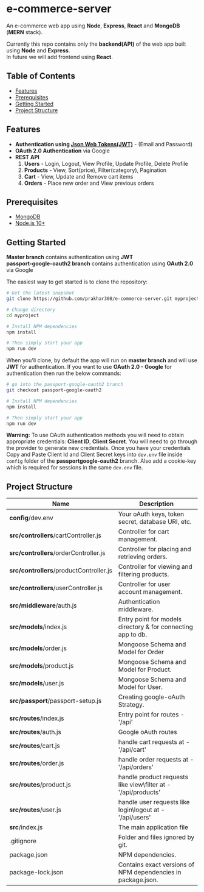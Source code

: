 # e-commerce-server
An e-commerce web app using **Node**, **Express**, **React** and **MongoDB** (**MERN** stack).

Currently this repo contains only the **backend(API)** of the web app built using **Node** and **Express**.</br>
In future we will add frontend using **React**.

Table of Contents
-----------------

- [Features](#features)
- [Prerequisites](#prerequisites)
- [Getting Started](#getting-started)
- [Project Structure](#project-structure)


Features
--------
- **Authentication using [Json Web Tokens(JWT)](http://jwt.io/)** - (Email and Password)
- **OAuth 2.0 Authentication** via Google
- **REST API**
  1. **Users** - Login, Logout, View Profile, Update Profile, Delete Profile
  2. **Products** - View, Sort(price), Filter(category), Pagination
  3. **Cart** - View, Update and Remove cart items
  4. **Orders** - Place new order and View previous orders


Prerequisites
--------
- [MongoDB](https://www.mongodb.com/download-center/community)
- [Node.js 10+](http://nodejs.org)

Getting Started
--------

**Master branch** contains authentication using **JWT** </br>
**passport-google-oauth2 branch** contains authentication using **OAuth 2.0** via Google </br>

The easiest way to get started is to clone the repository:

```bash
# Get the latest snapshot
git clone https://github.com/prakhar308/e-commerce-server.git myproject

# Change directory
cd myproject

# Install NPM dependencies
npm install

# Then simply start your app
npm run dev
```

When you'll clone, by default the app will run on **master branch** and will use **JWT** for authentication.
If you want to use **OAuth 2.0 - Google** for authentication then run the below commands:

```bash
# go into the passport-google-oauth2 branch 
git checkout passport-google-oauth2

# Install NPM dependencies
npm install

# Then simply start your app
npm run dev
```

**Warning:**
To use OAuth authentication methods you will need to obtain appropriate credentials: **Client ID**, **Client Secret**. You will need to go through the provider to generate new credentials.
Once you have your credentials Copy and Paste Client Id and Client Secret keys into `dev.env` file inside `config` folder of the **passportgoogle-oauth2** branch.
Also add a cookie-key which is required for sessions in the same `dev.env` file.

Project Structure
--------

| Name                                      | Description                                                   |
| -------------------------------------     | ------------------------------------------------------------- |
| **config**/dev.env                        | Your oAuth keys, token secret, database URI, etc.             |
| **src/controllers**/cartController.js     | Controller for cart management.                               |
| **src/controllers**/orderController.js    | Controller for placing and retrieving orders.                 |
| **src/controllers**/productController.js  | Controller for viewing and filtering products.                |
| **src/controllers**/userController.js     | Controller for user account management.                       |
| **src/middleware**/auth.js                | Authentication middleware.                                    |
| **src/models**/index.js                   | Entry point for models directory & for connecting app to db.  |
| **src/models**/order.js                   | Mongoose Schema and Model for Order                           |
| **src/models**/product.js                 | Mongoose Schema and Model for Product.                        |
| **src/models**/user.js                    | Mongoose Schema and Model for User.                           |
| **src/passport**/passport-setup.js        | Creating google-oAuth Strategy.                               |
| **src/routes**/index.js                   | Entry point for routes - '/api'                               |
| **src/routes**/auth.js                    | Google oAuth routes                                           |
| **src/routes**/cart.js                    | handle cart requests at - '/api/cart'                         |
| **src/routes**/order.js                   | handle order requests at - '/api/orders'                      |
| **src/routes**/product.js                 | handle product requests like view\filter at - '/api/products' |
| **src/routes**/user.js                    | handle user requests like login\logout at - '/api/users'      |
| **src**/index.js                          | The main application file                                     |
| .gitignore                                | Folder and files ignored by git.                              |
| package.json                              | NPM dependencies.                                             |
| package-lock.json                         | Contains exact versions of NPM dependencies in package.json.  |


